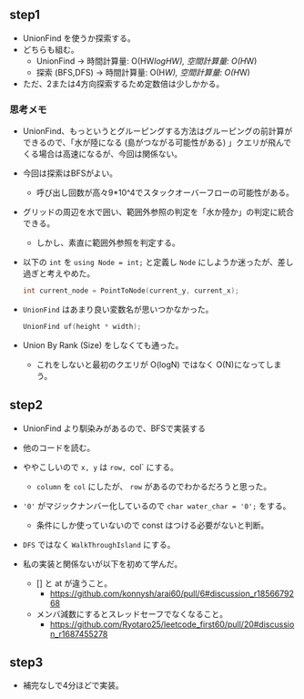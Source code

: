 ## step1

- UnionFind を使うか探索する。
- どちらも組む。
  - UnionFind → 時間計算量: O(HW*logHW), 空間計算量: O(H*W)
  - 探索 (BFS,DFS) → 時間計算量: O(H*W), 空間計算量: O(H*W)
- ただ、2または4方向探索するため定数倍は少しかかる。

### 思考メモ

- UnionFind、もっというとグルーピングする方法はグルーピングの前計算ができるので、「水が陸になる (島がつながる可能性がある) 」クエリが飛んでくる場合は高速になるが、今回は関係ない。

- 今回は探索はBFSがよい。
  - 呼び出し回数が高々9*10^4でスタックオーバーフローの可能性がある。

- グリッドの周辺を水で囲い、範囲外参照の判定を「水か陸か」の判定に統合できる。
  - しかし、素直に範囲外参照を判定する。

- 以下の `int` を `using Node = int;` と定義し `Node` にしようか迷ったが、差し過ぎと考えやめた。
  ```cpp
  int current_node = PointToNode(current_y, current_x);
  ```

- `UnionFind` はあまり良い変数名が思いつかなかった。
  ```cpp
  UnionFind uf(height * width);
  ```

- Union By Rank (Size) をしなくても通った。
  - これをしないと最初のクエリが O(logN) ではなく O(N)になってしまう。

## step2

- UnionFind より馴染みがあるので、BFSで実装する

- 他のコードを読む。

- ややこしいので `x, y` は `row, `col` にする。
  - `column` を `col` にしたが、 `row` があるのでわかるだろうと思った。

- `'0'` がマジックナンバー化しているので `char water_char = '0';` をする。
  - 条件にしか使っていないので const はつける必要がないと判断。

- `DFS` ではなく `WalkThroughIsland` にする。

- 私の実装と関係ないが以下を初めて学んだ。
  - [] と at が違うこと。
    - https://github.com/konnysh/arai60/pull/6#discussion_r1856679268
  - メンバ減数にするとスレッドセーフでなくなること。
    - https://github.com/Ryotaro25/leetcode_first60/pull/20#discussion_r1687455278

## step3
- 補完なしで4分ほどで実装。
